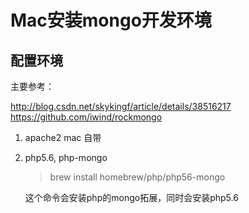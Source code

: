 # Mac安装mongo开发环境
## 配置环境
主要参考：

http://blog.csdn.net/skykingf/article/details/38516217
https://github.com/iwind/rockmongo
1. apache2 mac 自带
2. php5.6, php-mongo
    > brew install homebrew/php/php56-mongo

    这个命令会安装php的mongo拓展，同时会安装php5.6
